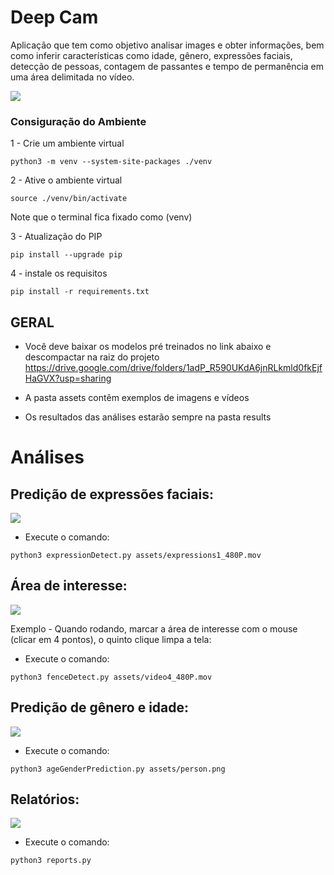 # Deep Cam

Aplicação que tem como objetivo analisar images e obter informações, bem como inferir características como idade, gênero, expressões faciais, detecção de pessoas, contagem de passantes e tempo de permanência em uma área delimitada no vídeo.

![](https://github.com/gbhackathon/deep_cam/blob/main/etc/header.png?style=centerme)

### Consiguração do Ambiente

1 - Crie um ambiente virtual

```
python3 -m venv --system-site-packages ./venv
```

2 - Ative o ambiente virtual

```
source ./venv/bin/activate
```

Note que o terminal fica fixado como (venv)

3 - Atualização do PIP

```
pip install --upgrade pip
```

4 - instale os requisitos

```
pip install -r requirements.txt
```

## GERAL

- Você deve baixar os modelos pré treinados no link abaixo e descompactar na raiz do projeto
  https://drive.google.com/drive/folders/1adP_R590UKdA6jnRLkmld0fkEjfHaGVX?usp=sharing

- A pasta assets contêm exemplos de imagens e vídeos

- Os resultados das análises estarão sempre na pasta results

# Análises

## Predição de expressões faciais:

![](https://github.com/gbhackathon/deep_cam/blob/main/etc/gif_expressions.gif?style=centerme)

- Execute o comando:

```
python3 expressionDetect.py assets/expressions1_480P.mov
```

## Área de interesse:

![](https://github.com/gbhackathon/deep_cam/blob/main/etc/gif_fence.gif?style=centerme)

Exemplo - Quando rodando, marcar a área de interesse com o mouse (clicar em 4 pontos), o quinto clique limpa a tela:

- Execute o comando:

```
python3 fenceDetect.py assets/video4_480P.mov
```

## Predição de gênero e idade:

![](https://github.com/gbhackathon/deep_cam/blob/main/etc/age_gender.jpg?style=centerme)

- Execute o comando:

```
python3 ageGenderPrediction.py assets/person.png
```

## Relatórios:

![](https://github.com/gbhackathon/deep_cam/blob/main/etc/report.jpg?style=centerme)

- Execute o comando:

```
python3 reports.py
```
